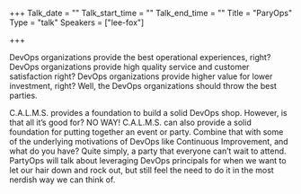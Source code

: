 +++
Talk_date = ""
Talk_start_time = ""
Talk_end_time = ""
Title = "ParyOps"
Type = "talk"
Speakers = ["lee-fox"]

+++

DevOps organizations provide the best operational experiences, right? DevOps organizations provide high quality service and customer satisfaction right? DevOps organizations provide higher value for lower investment, right? Well, the DevOps organizations should throw the best parties.

C.A.L.M.S. provides a foundation to build a solid DevOps shop. However, is that all it’s good for? NO WAY! C.A.L.M.S. can also provide a solid foundation for putting together an event or party. Combine that with some of the underlying motivations of DevOps like Continuous Improvement, and what do you have? Quite simply, a party that everyone can’t wait to attend. PartyOps will talk about leveraging DevOps principals for when we want to let our hair down and rock out, but still feel the need to do it in the most nerdish way we can think of.
